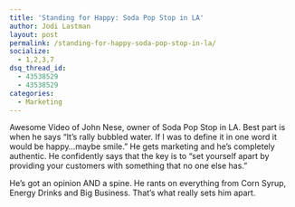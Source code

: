 ```yaml
---
title: 'Standing for Happy: Soda Pop Stop in LA'
author: Jodi Lastman
layout: post
permalink: /standing-for-happy-soda-pop-stop-in-la/
socialize:
  - 1,2,3,7
dsq_thread_id:
  - 43538529
  - 43538529
categories:
  - Marketing
---
```

Awesome Video of John Nese, owner of Soda Pop Stop in LA. Best part is when he says &#8220;It&#8217;s rally bubbled water. If I was to define it in one word it would be happy&#8230;maybe smile.&#8221; He gets marketing and he&#8217;s completely authentic. He confidently says that the key is to &#8220;set yourself apart by providing your customers with something that no one else has.&#8221;

He&#8217;s got an opinion AND a spine. He rants on everything from Corn Syrup, Energy Drinks and Big Business. That&#8217;s what really sets him apart.